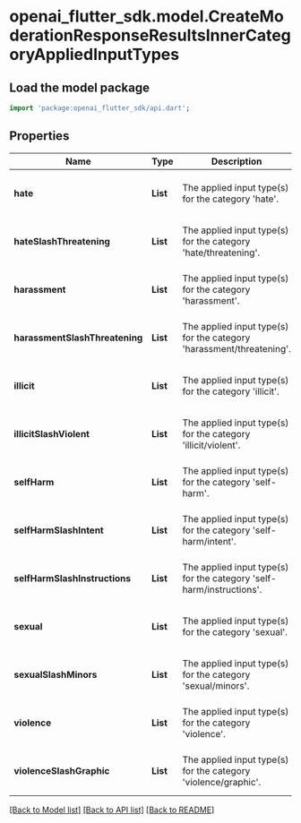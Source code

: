 # openai_flutter_sdk.model.CreateModerationResponseResultsInnerCategoryAppliedInputTypes

## Load the model package
```dart
import 'package:openai_flutter_sdk/api.dart';
```

## Properties
Name | Type | Description | Notes
------------ | ------------- | ------------- | -------------
**hate** | **List<String>** | The applied input type(s) for the category 'hate'. | [default to const []]
**hateSlashThreatening** | **List<String>** | The applied input type(s) for the category 'hate/threatening'. | [default to const []]
**harassment** | **List<String>** | The applied input type(s) for the category 'harassment'. | [default to const []]
**harassmentSlashThreatening** | **List<String>** | The applied input type(s) for the category 'harassment/threatening'. | [default to const []]
**illicit** | **List<String>** | The applied input type(s) for the category 'illicit'. | [default to const []]
**illicitSlashViolent** | **List<String>** | The applied input type(s) for the category 'illicit/violent'. | [default to const []]
**selfHarm** | **List<String>** | The applied input type(s) for the category 'self-harm'. | [default to const []]
**selfHarmSlashIntent** | **List<String>** | The applied input type(s) for the category 'self-harm/intent'. | [default to const []]
**selfHarmSlashInstructions** | **List<String>** | The applied input type(s) for the category 'self-harm/instructions'. | [default to const []]
**sexual** | **List<String>** | The applied input type(s) for the category 'sexual'. | [default to const []]
**sexualSlashMinors** | **List<String>** | The applied input type(s) for the category 'sexual/minors'. | [default to const []]
**violence** | **List<String>** | The applied input type(s) for the category 'violence'. | [default to const []]
**violenceSlashGraphic** | **List<String>** | The applied input type(s) for the category 'violence/graphic'. | [default to const []]

[[Back to Model list]](../README.md#documentation-for-models) [[Back to API list]](../README.md#documentation-for-api-endpoints) [[Back to README]](../README.md)


